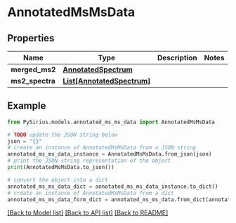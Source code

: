 # AnnotatedMsMsData


## Properties

Name | Type | Description | Notes
------------ | ------------- | ------------- | -------------
**merged_ms2** | [**AnnotatedSpectrum**](AnnotatedSpectrum.md) |  | 
**ms2_spectra** | [**List[AnnotatedSpectrum]**](AnnotatedSpectrum.md) |  | 

## Example

```python
from PySirius.models.annotated_ms_ms_data import AnnotatedMsMsData

# TODO update the JSON string below
json = "{}"
# create an instance of AnnotatedMsMsData from a JSON string
annotated_ms_ms_data_instance = AnnotatedMsMsData.from_json(json)
# print the JSON string representation of the object
print(AnnotatedMsMsData.to_json())

# convert the object into a dict
annotated_ms_ms_data_dict = annotated_ms_ms_data_instance.to_dict()
# create an instance of AnnotatedMsMsData from a dict
annotated_ms_ms_data_form_dict = annotated_ms_ms_data.from_dict(annotated_ms_ms_data_dict)
```
[[Back to Model list]](../README.md#documentation-for-models) [[Back to API list]](../README.md#documentation-for-api-endpoints) [[Back to README]](../README.md)


